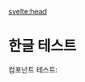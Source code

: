 <script>
  import Hello from '$lib/components/Hello.svelte'
</script>

<svelte:head>
  <meta name="description" content="스테이정글 블로그, 건겅한 식단, 정기배송" />
  <title>스테이정글 블로그</title>
</svelte:head>

# 한글 테스트

컴포넌트 테스트: <Hello name="World" />
